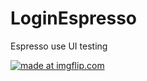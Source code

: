 # LoginEspresso

Espresso use UI testing


<a href="https://imgflip.com/gif/39neab"><img src="https://i.imgflip.com/39neab.gif" title="made at imgflip.com"/></a>
